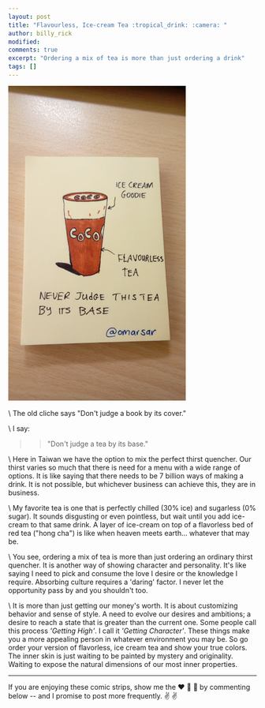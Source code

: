 ```yaml
---
layout: post
title: "Flavourless, Ice-cream Tea :tropical_drink: :camera: "
author: billy_rick
modified: 
comments: true
excerpt: "Ordering a mix of tea is more than just ordering a drink"
tags: []
---
```


![alt text](https://github.com/omarsar/omarsar.github.io/blob/master/images/tea.jpg?raw=true "rotation dilemma")

\\
The old cliche says "Don't judge a book by its cover."

\\
I say:

>> "Don't judge a tea by its base."

\\
Here in Taiwan we have the option to mix the perfect thirst quencher. Our thirst varies so much that there is need for a menu with a wide range of options. It is like saying that there needs to be 7 billion ways of making a drink. It is not possible, but whichever business can achieve this, they are in business. 

\\
My favorite tea is one that is perfectly chilled (30% ice) and sugarless (0% sugar). It sounds disgusting or even pointless, but wait until you add ice-cream to that same drink. A layer of ice-cream on top of a flavorless bed of red tea ("hong cha") is like when heaven meets earth... whatever that may be. 

\\
You see, ordering a mix of tea is more than just ordering an ordinary thirst quencher. It is another way of showing character and personality. It's like saying I need to pick and consume the love I desire or the knowledge I require. Absorbing culture requires a 'daring' factor. I never let the opportunity pass by and you shouldn't too. 

\\
It is more than just getting our money's worth. It is about customizing behavior and sense of style. A need to evolve our desires and ambitions; a desire to reach a state that is greater than the current one. Some people call this process *'Getting High'*. I call it *'Getting Character'*. These things make you a more appealing person in whatever environment you may be. So go order your version of flavorless, ice cream tea and show your true colors. The inner skin is just waiting to be painted by mystery and originality. Waiting to expose the natural dimensions of our most inner properties.


---
If you are enjoying these comic strips, show me the :heart: :blue_heart: :green_heart: by commenting below -- and I promise to post more frequently. :v: :v: